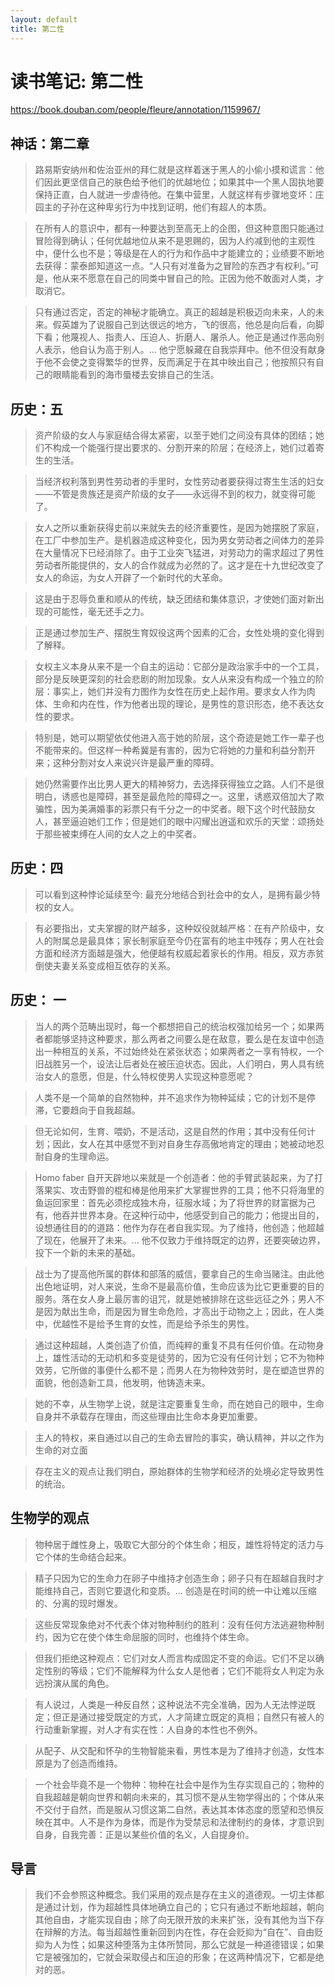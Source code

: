 ```yaml
---
layout: default
title: 第二性
---
```


# 读书笔记: 第二性

<https://book.douban.com/people/fleure/annotation/1159967/>
## 神话：第二章

> 路易斯安纳州和佐治亚州的拜仁就是这样着迷于黑人的小偷小摸和谎言：他们因此更坚信自己的肤色给予他们的优越地位；如果其中一个黑人固执地要保持正直，白人就进一步虐待他。在集中营里，人就这样有步骤地变坏：庄园主的子孙在这种卑劣行为中找到证明，他们有超人的本质。
>



> 在所有人的意识中，都有一种要达到至高无上的企图，但这种意图只能通过冒险得到确认；任何优越地位从来不是恩赐的，因为人约减到他的主观性中，便什么也不是；等级是在人的行为和作品中才能建立的；业绩要不断地去获得：蒙泰郎知道这一点。“人只有对准备为之冒险的东西才有权利。”可是，他从来不愿意在自己的同类中冒自己的险。正因为他不敢面对人类，才取消它。
>



> 只有通过否定，否定的神秘才能确立。真正的超越是积极迈向未来，人的未来。假英雄为了说服自己到达很远的地方，飞的很高，他总是向后看，向脚下看；他蔑视人、指责人、压迫人、折磨人、屠杀人。他正是通过作恶向别人表示，他自认为高于别人。... 他宁愿躲藏在自我崇拜中。他不但没有献身于他不会使之变得繁华的世界，反而满足于在其中映出自己；他按照只有自己的眼睛能看到的海市蜃楼去安排自己的生活。
>







## 历史：五

> 资产阶级的女人与家庭结合得太紧密，以至于她们之间没有具体的团结；她们不构成一个能强行提出要求的、分割开来的阶层；在经济上，她们过着寄生的生活。
>



> 当经济权利落到男性劳动者的手里时，女性劳动者要获得过寄生生活的妇女——不管是贵族还是资产阶级的女子——永远得不到的权力，就变得可能了。
>



> 女人之所以重新获得史前以来就失去的经济重要性，是因为她摆脱了家庭，在工厂中参加生产。是机器造成这种变化，因为男女劳动者之间体力的差异在大量情况下已经消除了。由于工业突飞猛进，对劳动力的需求超过了男性劳动者所能提供的，女人的合作就成为必然的了。这才是在十九世纪改变了女人的命运，为女人开辟了一个新时代的大革命。
>



> 这是由于忍辱负重和顺从的传统，缺乏团结和集体意识，才使她们面对新出现的可能性，毫无还手之力。
>



> 正是通过参加生产、摆脱生育奴役这两个因素的汇合，女性处境的变化得到了解释。
>



> 女权主义本身从来不是一个自主的运动：它部分是政治家手中的一个工具，部分是反映更深刻的社会悲剧的附加现象。女人从来没有构成一个独立的阶层：事实上，她们并没有力图作为女性在历史上起作用。要求女人作为肉体、生命和内在性，作为他者出现的理论，是男性的意识形态，绝不表达女性的要求。
>



> 特别是，她可以期望依仗他进入高于她的阶层，这个奇迹是她工作一辈子也不能带来的。但这样一种希冀是有害的，因为它将她的力量和利益分割开来；这种分割对女人来说兴许是最严重的障碍。
>



> 她仍然需要作出比男人更大的精神努力，去选择获得独立之路。人们不是很明白，诱惑也是障碍，甚至是最危险的障碍之一。这里，诱惑双倍加大了欺骗性，因为美满婚事的彩票只有千分之一的中奖者。眼下这个时代鼓励女人，甚至逼迫她们工作；但是她们的眼中闪耀出逍遥和欢乐的天堂：颂扬处于那些被束缚在人间的女人之上的中奖者。
>




## 历史：四

> 可以看到这种悖论延续至今: 最充分地结合到社会中的女人，是拥有最少特权的女人。
>



> 有必要指出，丈夫掌握的财产越多，这种奴役就越严格：在有产阶级中，女人的附属总是最具体；家长制家庭至今仍在富有的地主中残存；男人在社会方面和经济方面越是强大，他便越有权威起着家长的作用。相反，双方赤贫倒使夫妻关系变成相互依存的关系。
>

## 历史： 一

> 当人的两个范畴出现时，每一个都想把自己的统治权强加给另一个；如果两者都能够坚持这种要求，那么两者之间要么是在敌意，要么是在友谊中创造出一种相互的关系，不过始终处在紧张状态；如果两者之一享有特权，一个旧战胜另一个，设法让后者处在被压迫状态。因此，人们明白，男人具有统治女人的意愿，但是，什么特权使男人实现这种意愿呢？
>



> 人类不是一个简单的自然物种，并不追求作为物种延续；它的计划不是停滞，它要趋向于自我超越。
>



> 但无论如何，生育、喂奶，不是活动，这是自然的作用；其中没有任何计划；因此，女人在其中感觉不到对自身生存高傲地肯定的理由；她被动地忍耐自身的生理命运。
>



> Homo faber 自开天辟地以来就是一个创造者：他的手臂武装起来，为了打落果实、攻击野兽的棍和棒是他用来扩大掌握世界的工具；他不只将海里的鱼运回家里：首先必须挖成独木舟，征服水域；为了将世界的财富据为己有，他吞并世界本身。在这种行动中，他感受到自己的能力；他提出目的，设想通往目的的道路：他作为存在者自我实现。为了维持，他创造；他超越了现在，他展开了未来。... 他不仅致力于维持既定的边界，还要突破边界，投下一个新的未来的基础。
>



> 战士为了提高他所属的群体和部落的威信，要拿自己的生命当赌注。由此他出色地证明，对人来说，生命不是最高价值，生命应该为比它更重要的目的服务。落在女人身上最厉害的诅咒，就是她被排除在这些远征之外；男人不是因为献出生命，而是因为冒生命危险，才高出于动物之上；因此，在人类中，优越性不是给予生育的女性，而是给予杀生的男性。
>



> 通过这种超越，人类创造了价值，而纯粹的重复不具有任何价值。在动物身上，雄性活动的无动机和多变是徒劳的，因为它没有任何计划；它不为物种效劳，它所做的事便什么都不是；而男人在为物种效劳时，是在塑造世界的面貌，他创造新工具，他发明，他铸造未来。
>



> 她的不幸，从生物学上说，就是注定要重复生命，而在她自己的眼中，生命自身并不承载存在理由，而这些理由比生命本身更加重要。
>



> 主人的特权，来自通过以自己的生命去冒险的事实，确认精神，并以之作为生命的对立面
>



> 存在主义的观点让我们明白，原始群体的生物学和经济的处境必定导致男性的统治。
>







## 生物学的观点

> 物种居于雌性身上，吸取它大部分的个体生命；相反，雄性将特定的活力与它个体的生命结合起来。
>



> 精子只因为它的生命力在卵子中维持才创造生命；卵子只有在超越自我时才能维持自己，否则它要退化和变质。... 创造是在时间的统一中让难以压缩的、分离的现时爆发。
>



> 这些反常现象绝对不代表个体对物种制约的胜利：没有任何方法逃避物种制约，因为它在使个体生命屈服的同时，也维持个体生命。
>



> 但我们拒绝这种观点：它们对女人而言构成固定不变的命运。它们不足以确定性别的等级；它们不能解释为什么女人是他者；它们不能将女人判定为永远扮演从属的角色。
>



> 有人说过，人类是一种反自然；这种说法不完全准确，因为人无法悖逆既定；但正是通过接受既定的方式，人才简建立既定的真相；自然只有被人的行动重新掌握，对人才有实在性：人自身的本性也不例外。
>



> 从配子、从交配和怀孕的生物智能来看，男性本是为了维持才创造，女性本原是为了创造而维持。
>



> 一个社会毕竟不是一个物种：物种在社会中是作为生存实现自己的；物种的自我超越是朝向世界和朝向未来的，其习惯不是从生物学得出的；个体从来不交付于自然，而是服从习惯这第二自然，表达其本体态度的愿望和恐惧反映在其中。人不是作为身体，而是作为受禁忌和法律制约的身体，才意识到自身，自我完善：正是以某些价值的名义，人自提身价。
>

## 导言

> 我们不会参照这种概念。我们采用的观点是存在主义的道德观。一切主体都是通过计划，作为超越性具体地确立自己的；它只有通过不断地超越，朝向其他自由，才能实现自由；除了向无限开放的未来扩张，没有其他为当下存在辩解的方法。每当超越性重新回到内在性，存在会贬抑为“自在”、自由贬抑为人为性；如果这种堕落为主体所赞同，那么它就是一种道德错误；如果它是被强加的，它就会采取侵占和压迫的形象；在这两种情况下，它都是绝对的恶。
>
